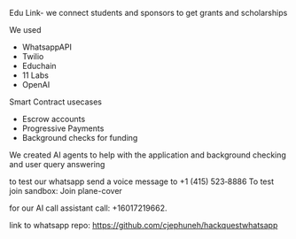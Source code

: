 Edu Link- we connect students and sponsors to get grants and scholarships

We used 
- WhatsappAPI
- Twilio
- Educhain
- 11 Labs
- OpenAI

Smart Contract usecases
- Escrow accounts
- Progressive Payments
- Background checks for funding

We created AI agents to help with the application and background checking and user query answering

to test our whatsapp 
send a voice message to 
+1 (415) 523‑8886‬
To test join sandbox: Join plane-cover


for our AI call assistant 
call: +16017219662. 


link to whatsapp repo: https://github.com/cjephuneh/hackquestwhatsapp
